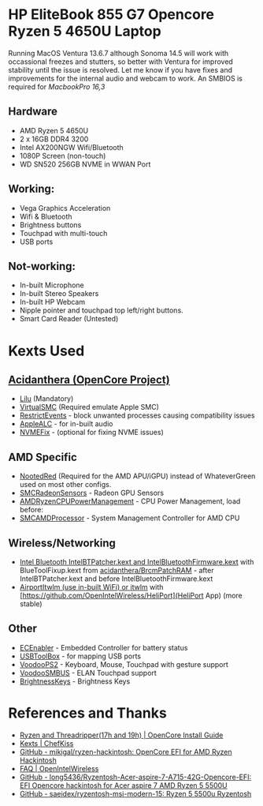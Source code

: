 # HP EliteBook 855 G7 Opencore Ryzen 5 4650U Laptop

Running MacOS Ventura 13.6.7 although Sonoma 14.5 will work with occassional freezes and stutters, so better with Ventura for improved stability until the issue is resolved. Let me know if you have fixes and improvements for the internal audio and webcam to work. An SMBIOS is required for *MacbookPro 16,3*

## Hardware

- AMD Ryzen 5 4650U
- 2 x 16GB DDR4 3200
- Intel AX200NGW Wifi/Bluetooth    
- 1080P Screen (non-touch)
- WD SN520 256GB NVME in WWAN Port
 
## Working:

- Vega Graphics Acceleration
- Wifi & Bluetooth
- Brightness buttons
- Touchpad with multi-touch
- USB ports 

## Not-working:

- In-built Microphone
- In-built Stereo Speakers
- In-built HP Webcam
- Nipple pointer and touchpad top left/right buttons.
- Smart Card Reader (Untested)


# Kexts Used

## [Acidanthera (OpenCore Project)](https://github.com/acidanthera)

- [Lilu](https://github.com/acidanthera/Lilu) (Mandatory)
- [VirtualSMC](https://github.com/acidanthera/VirtualSMC) (Required emulate Apple SMC)
- [RestrictEvents](https://github.com/acidanthera/RestrictEvents) - block unwanted processes causing compatibility issues
- [AppleALC](https://github.com/acidanthera/AppleALC) - for in-built audio
- [NVMEFix](https://github.com/acidanthera/NVMeFix) - (optional for fixing NVME issues)

## AMD Specific

- [NootedRed](https://github.com/ChefKissInc/NootedRed) (Required for the AMD APU/iGPU) instead of WhateverGreen used on most other configs.
- [SMCRadeonSensors](https://github.com/ChefKissInc/SMCRadeonSensors) - Radeon GPU Sensors
- [AMDRyzenCPUPowerManagement](https://github.com/trulyspinach/SMCAMDProcessor) - CPU Power Management, load before:
- [SMCAMDProcessor](https://github.com/trulyspinach/SMCAMDProcessor) - System Management Controller for AMD CPU 
    
## Wireless/Networking

- [Intel Bluetooth IntelBTPatcher.kext and IntelBluetoothFirmware.kext](https://github.com/OpenIntelWireless/IntelBluetoothFirmware) with BlueToolFixup.kext from [acidanthera/BrcmPatchRAM](https://github.com/acidanthera/BrcmPatchRAM) - after IntelBTPatcher.kext and before IntelBluetoothFirmware.kext
- [AirportItwlm (use in-built WiFi) or itwlm](https://github.com/OpenIntelWireless/itlwm) with [https://github.com/OpenIntelWireless/HeliPort](HeliPort App) (more stable) 

## Other

- [ECEnabler](https://github.com/1Revenger1/ECEnabler) - Embedded Controller for battery status
- [USBToolBox](https://github.com/USBToolBox/kext) - for mapping USB ports
- [VoodooPS2](https://github.com/acidanthera/VoodooPS2) - Keyboard, Mouse, Touchpad with gesture support
- [VoodooSMBUS](https://github.com/VoodooSMBus/VoodooSMBus) - ELAN Touchpad support
- [BrightnessKeys](https://github.com/acidanthera/BrightnessKeys) - Brightness Keys

# References and Thanks

- [Ryzen and Threadripper(17h and 19h) | OpenCore Install Guide](https://dortania.github.io/OpenCore-Install-Guide/AMD/zen.html)
- [Kexts | ChefKiss](https://chefkissinc.github.io/guide/gathering-files/kexts#input)
- [GitHub - mikigal/ryzen-hackintosh: OpenCore EFI for AMD Ryzen Hackintosh](https://github.com/mikigal/ryzen-hackintosh)
- [FAQ | OpenIntelWireless](https://openintelwireless.github.io/IntelBluetoothFirmware/FAQ.html#what-additional-steps-should-i-do-to-make-bluetooth-work-on-macos-monterey-and-newer)
- [GitHub - long5436/Ryzentosh-Acer-aspire-7-A715-42G-Opencore-EFI: EFI Opencore hackintosh for Acer aspire 7 AMD Ryzen 5 5500U](https://github.com/long5436/Ryzentosh-Acer-aspire-7-A715-42G-Opencore-EFI)
- [GitHub - saeidex/ryzentosh-msi-modern-15: Ryzen 5 5500u Ryzentosh](https://github.com/saeidex/ryzentosh-msi-modern-15)
